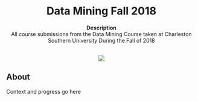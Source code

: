 <h1 align="center">Data Mining Fall 2018</h1>
<p align="center"><strong>Description</strong>
<br>All course submissions from the Data Mining Course taken at Charleston Southern University During the Fall of 2018</p>
<br/>
<div align="center"><img src="demo.gif"></img></div>
<h2>About</h2>
Context and progress go here
